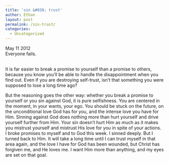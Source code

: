 ```yaml
---
title: 'sin &#038; trust'
author: Ethan
layout: post
permalink: /sin-trust/
categories:
  - Uncategorized
---
```

May 11 2012  
Everyone fails.

&nbsp;  
It is far easier to break a promise to yourself than a promise to others, because you know you&#8217;ll be able to handle the disappointment when you find out. Even if you are destroying self-trust, isn&#8217;t that something you were supposed to lose a long time ago?

But the reasoning goes the other way: whether you break a promise to yourself or you sin against God, it is pure selfishness. You are centered in the moment, in your wants, your ego. You should be stuck on the future, on the unconditional love God has for you, and the intense love you have for Him. Sinning against God does nothing more than hurt yourself and drive yourself further from Him. Your sin doesn&#8217;t hurt Him as much as it makes you mistrust yourself and mistrust His love for you in spite of your actions.  
I broke promises to myself and to God this week. I sinned deeply. But I turned back to Him. It will take a long time until I can trust myself in that area again, and the love I have for God has been wounded, but Christ has forgiven me, and He loves me. I want Him more than anything, and my eyes are set on that goal.